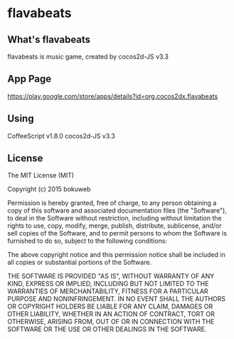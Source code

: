 # flavabeats

## What's flavabeats

flavabeats is music game, created by cocos2d-JS v3.3

## App Page

https://play.google.com/store/apps/details?id=org.cocos2dx.flavabeats

## Using

CoffeeScript v1.8.0
cocos2d-JS v3.3

## License

The MIT License (MIT)

Copyright (c) 2015 bokuweb

Permission is hereby granted, free of charge, to any person obtaining a copy
of this software and associated documentation files (the "Software"), to deal
in the Software without restriction, including without limitation the rights
to use, copy, modify, merge, publish, distribute, sublicense, and/or sell
copies of the Software, and to permit persons to whom the Software is
furnished to do so, subject to the following conditions:

The above copyright notice and this permission notice shall be included in
all copies or substantial portions of the Software.

THE SOFTWARE IS PROVIDED "AS IS", WITHOUT WARRANTY OF ANY KIND, EXPRESS OR
IMPLIED, INCLUDING BUT NOT LIMITED TO THE WARRANTIES OF MERCHANTABILITY,
FITNESS FOR A PARTICULAR PURPOSE AND NONINFRINGEMENT. IN NO EVENT SHALL THE
AUTHORS OR COPYRIGHT HOLDERS BE LIABLE FOR ANY CLAIM, DAMAGES OR OTHER
LIABILITY, WHETHER IN AN ACTION OF CONTRACT, TORT OR OTHERWISE, ARISING FROM,
OUT OF OR IN CONNECTION WITH THE SOFTWARE OR THE USE OR OTHER DEALINGS IN
THE SOFTWARE.
